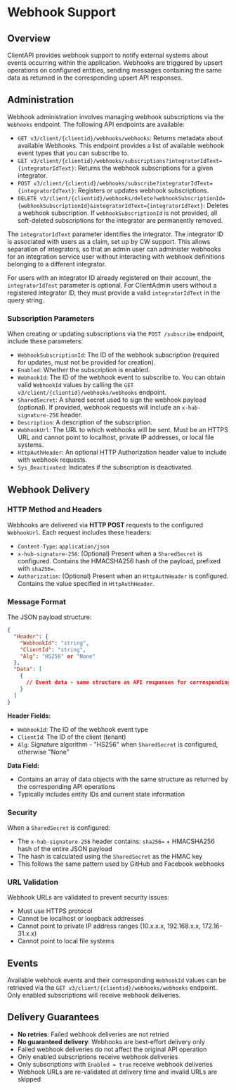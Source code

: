 # Webhook Support

## Overview

ClientAPI provides webhook support to notify external systems about events occurring within the application. Webhooks are triggered by upsert operations on configured entities, sending messages containing the same data as returned in the corresponding upsert API responses.

## Administration

Webhook administration involves managing webhook subscriptions via the `Webhooks` endpoint. The following API endpoints are available:

*   `GET v3/client/{clientid}/webhooks/webhooks`: Returns metadata about available Webhooks. This endpoint provides a list of available webhook event types that you can subscribe to.
*   `GET v3/client/{clientid}/webhooks/subscriptions?integratorIdText={integratorIdText}`: Returns the webhook subscriptions for a given integrator.
*   `POST v3/client/{clientid}/webhooks/subscribe?integratorIdText={integratorIdText}`: Registers or updates webhook subscriptions.
*   `DELETE v3/client/{clientid}/webhooks/delete?webhookSubscriptionId={webhookSubscriptionId}&integratorIdText={integratorIdText}`: Deletes a webhook subscription. If `webhookSubscriptionId` is not provided, all soft-deleted subscriptions for the integrator are permanently removed.

The `integratorIdText` parameter identifies the integrator. The integrator ID is associated with users as a claim, set up by CW support. This allows separation of integrators, so that an admin user can administer webhooks for an integration service user without interacting with webhook definitions belonging to a different integrator. 

For users with an integrator ID already registered on their account, the `integratorIdText` parameter is optional. For ClientAdmin users without a registered integrator ID, they must provide a valid `integratorIdText` in the query string.

### Subscription Parameters

When creating or updating subscriptions via the `POST /subscribe` endpoint, include these parameters:

*   `WebhookSubscriptionId`: The ID of the webhook subscription (required for updates, must not be provided for creation).
*   `Enabled`: Whether the subscription is enabled.
*   `WebhookId`: The ID of the webhook event to subscribe to. You can obtain valid `WebhookId` values by calling the `GET v3/client/{clientid}/webhooks/webhooks` endpoint.
*   `SharedSecret`: A shared secret used to sign the webhook payload (optional). If provided, webhook requests will include an `x-hub-signature-256` header.
*   `Description`: A description of the subscription.
*   `WebhookUrl`: The URL to which webhooks will be sent. Must be an HTTPS URL and cannot point to localhost, private IP addresses, or local file systems.
*   `HttpAuthHeader`: An optional HTTP Authorization header value to include with webhook requests.
*   `Sys_Deactivated`: Indicates if the subscription is deactivated.

## Webhook Delivery

### HTTP Method and Headers

Webhooks are delivered via **HTTP POST** requests to the configured `WebhookUrl`. Each request includes these headers:

*   `Content-Type`: `application/json`
*   `x-hub-signature-256`: (Optional) Present when a `SharedSecret` is configured. Contains the HMACSHA256 hash of the payload, prefixed with `sha256=`.
*   `Authorization`: (Optional) Present when an `HttpAuthHeader` is configured. Contains the value specified in `HttpAuthHeader`.

### Message Format

The JSON payload structure:

```json
{
  "Header": {
    "WebhookId": "string",
    "ClientId": "string",
    "Alg": "HS256" or "None"
  },
  "Data": [
    {
      // Event data - same structure as API responses for corresponding operations
    }
  ]
}
```

**Header Fields:**
*   `WebhookId`: The ID of the webhook event type
*   `ClientId`: The ID of the client (tenant)
*   `Alg`: Signature algorithm - "HS256" when `SharedSecret` is configured, otherwise "None"

**Data Field:**
*   Contains an array of data objects with the same structure as returned by the corresponding API operations
*   Typically includes entity IDs and current state information

### Security

When a `SharedSecret` is configured:
- The `x-hub-signature-256` header contains: `sha256=` + HMACSHA256 hash of the entire JSON payload
- The hash is calculated using the `SharedSecret` as the HMAC key
- This follows the same pattern used by GitHub and Facebook webhooks

### URL Validation

Webhook URLs are validated to prevent security issues:
- Must use HTTPS protocol
- Cannot be localhost or loopback addresses
- Cannot point to private IP address ranges (10.x.x.x, 192.168.x.x, 172.16-31.x.x)
- Cannot point to local file systems

## Events

Available webhook events and their corresponding `WebhookId` values can be retrieved via the `GET v3/client/{clientid}/webhooks/webhooks` endpoint. Only enabled subscriptions will receive webhook deliveries.

## Delivery Guarantees

- **No retries**: Failed webhook deliveries are not retried
- **No guaranteed delivery**: Webhooks are best-effort delivery only
- Failed webhook deliveries do not affect the original API operation
- Only enabled subscriptions receive webhook deliveries
- Only subscriptions with `Enabled = true` receive webhook deliveries
- Webhook URLs are re-validated at delivery time and invalid URLs are skipped

